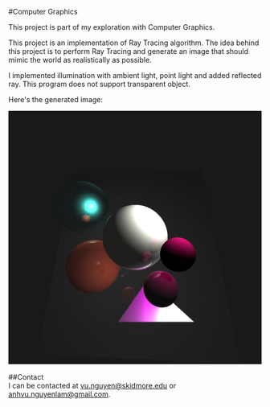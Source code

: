 #Computer Graphics  

This project is part of my exploration with Computer Graphics. 

This project is an implementation of Ray Tracing algorithm. The idea behind this project is to perform Ray Tracing and generate an image that should mimic the world as realistically as possible.

I implemented illumination with ambient light, point light and added reflected ray. This program does not support transparent object.

Here's the generated image:  

![](img/imageRender.jpg)  

##Contact  
I can be contacted at [vu.nguyen@skidmore.edu](mailto:vu.nguyen@skidmore.edu) or [anhvu.nguyenlam@gmail.com](mailto:anhvu.nguyenlam@gmail.com).  

